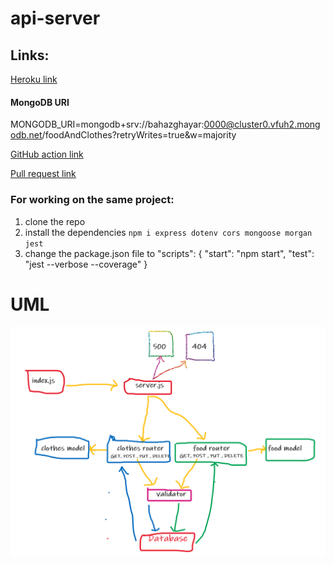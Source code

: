 # api-server

## Links:

[Heroku link](https://bz-api-server.herokuapp.com/) <br>

#### MongoDB URI 
MONGODB_URI=mongodb+srv://bahazghayar:0000@cluster0.vfuh2.mongodb.net/foodAndClothes?retryWrites=true&w=majority   <br>

[GitHub action link](https://github.com/bahazghayar/api-server/actions) <br>

[Pull request link](https://github.com/bahazghayar/api-server/pull/1) <br>

### For working on the same project:

1. clone the repo
2. install the dependencies `npm i express dotenv cors mongoose morgan jest`
3. change the package.json file to
                "scripts": {
                   "start": "npm start",
                   "test": "jest --verbose --coverage"
                }

# UML
![api-server](assets/api-server.png)

